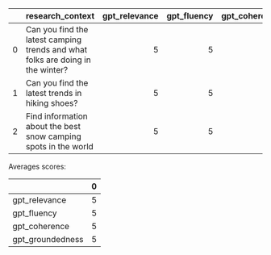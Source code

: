 |    | research_context                                                               |   gpt_relevance |   gpt_fluency |   gpt_coherence |   gpt_groundedness |
|---:|:-------------------------------------------------------------------------------|----------------:|--------------:|----------------:|-------------------:|
|  0 | Can you find the latest camping trends and what folks are doing in the winter? |               5 |             5 |               5 |                  5 |
|  1 | Can you find the latest trends in hiking shoes?                                |               5 |             5 |               5 |                  5 |
|  2 | Find information about the best snow camping spots in the world                |               5 |             5 |               5 |                  5 |

Averages scores:

|                  |   0 |
|:-----------------|----:|
| gpt_relevance    |   5 |
| gpt_fluency      |   5 |
| gpt_coherence    |   5 |
| gpt_groundedness |   5 |